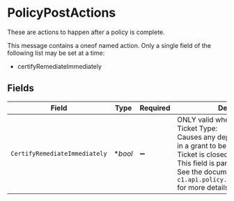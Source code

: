 # PolicyPostActions

These are actions to happen after a policy is complete.

This message contains a oneof named action. Only a single field of the following list may be set at a time:
  - certifyRemediateImmediately



## Fields

| Field                                                                                                                                                                                                                                                               | Type                                                                                                                                                                                                                                                                | Required                                                                                                                                                                                                                                                            | Description                                                                                                                                                                                                                                                         |
| ------------------------------------------------------------------------------------------------------------------------------------------------------------------------------------------------------------------------------------------------------------------- | ------------------------------------------------------------------------------------------------------------------------------------------------------------------------------------------------------------------------------------------------------------------- | ------------------------------------------------------------------------------------------------------------------------------------------------------------------------------------------------------------------------------------------------------------------- | ------------------------------------------------------------------------------------------------------------------------------------------------------------------------------------------------------------------------------------------------------------------- |
| `CertifyRemediateImmediately`                                                                                                                                                                                                                                       | **bool*                                                                                                                                                                                                                                                             | :heavy_minus_sign:                                                                                                                                                                                                                                                  | ONLY valid when used in a CERTIFY Ticket Type:<br/> Causes any deprovision or change in a grant to be applied when Certify Ticket is closed.<br/>This field is part of the `action` oneof.<br/>See the documentation for `c1.api.policy.v1.PolicyPostActions` for more details. |